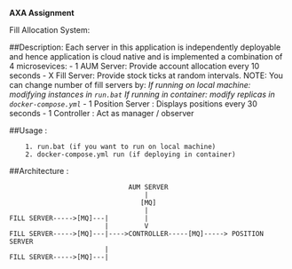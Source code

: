 **AXA Assignment**

Fill Allocation System: 

##Description:
    Each server in this application is independently deployable and hence application is cloud native 
    and is implemented a combination of 4 microsevices:
    - 1 AUM Server: Provide account allocation every 10 seconds
    - X Fill Server: Provide stock ticks at random intervals.
        NOTE: You can change number of fill servers by: 
            _If running on local machine: modifying instances in `run.bat`
            If running in container: modify replicas in `docker-compose.yml`_
    - 1 Position Server : Displays positions every 30 seconds
    - 1 Controller : Act as manager / observer 

##Usage :
````
    1. run.bat (if you want to run on local machine)
    2. docker-compose.yml run (if deploying in container)
````
##Architecture : 
                                
                                  AUM SERVER
                                      |
                                     [MQ]
                                      |                            
    FILL SERVER----->[MQ]---|         |
                            |         V
    FILL SERVER----->[MQ]---|---->CONTROLLER-----[MQ]-----> POSITION SERVER
                            | 
    FILL SERVER----->[MQ]---|